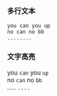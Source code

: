 ### 多行文本
    you can you up 
    no can no bb 
    ........   

### 文字高亮
you `can` you `up` <br>
no `can` no `bb`  <br>
..... `....`  <br>

